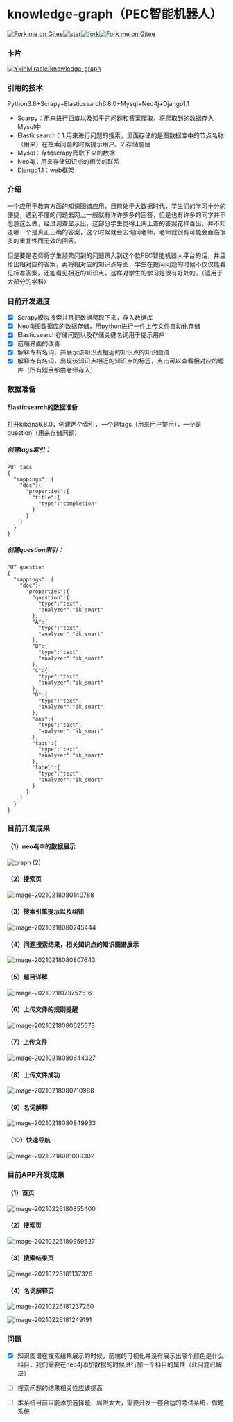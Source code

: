 # knowledge-graph（PEC智能机器人）

[![Fork me on Gitee](https://gitee.com/yxinmiracle/pic/raw/master/20210212192544.svg)](https://gitee.com/yxinmiracle/knowledge-graph)[![star](https://gitee.com/yxinmiracle/knowledge-graph/badge/star.svg?theme=dark)](https://gitee.com/yxinmiracle/knowledge-graph/stargazers)<a href='https://gitee.com/yxinmiracle/knowledge-graph/members'><img src='https://gitee.com/yxinmiracle/knowledge-graph/badge/fork.svg?theme=dark' alt='fork'></img></a>[![Fork me on Gitee](https://gitee.com/yxinmiracle/pic/raw/master/20210212192600.svg)](https://gitee.com/yxinmiracle/knowledge-graph)
### 卡片

[![YxinMiracle/knowledge-graph](https://gitee.com/yxinmiracle/knowledge-graph/widgets/widget_card.svg?colors=f50808,ffffff,ffffff,e3e9ed,666666,9b9b9b)](https://gitee.com/yxinmiracle/knowledge-graph)


### 引用的技术
Python3.8+Scrapy+Elasticsearch6.8.0+Mysql+Neo4j+Django1.1

- Scarpy：用来进行百度以及知乎的问题和答案爬取，将爬取到的数据存入Mysql中
- Elasticsearch：1.用来进行问题的搜索，里面存储的是图数据库中的节点名称（用来）在搜索问题的时候提示用户。2.存储题目
- Mysql：存储scrapy爬取下来的数据
- Neo4j：用来存储知识点的相关的联系
- Django1.1：web框架

### 介绍

一个应用于教育方面的知识图谱应用，目前处于大数据时代，学生们的学习十分的便捷，遇到不懂的问题去网上一艘就有许许多多的回答，但是也有许多的同学并不愿意这么做，经过调查显示出，这部分学生觉得上网上查的答案花样百出，并不知道哪一个是真正正确的答案，这个时候就会去询问老师，老师就很有可能会面临很多的重复性而无效的回答。

但是要是老师将学生频繁问到的问题录入到这个款PEC智能机器人平台的话，并且给出相对应的答案，再将相对应的知识点导图，学生在提问问题的时候不仅仅能看见标准答案，还能看见相近的知识点，这样对学生的学习是很有好处的。（适用于大部分的学科）

### 目前开发进度

- [x] Scrapy模拟搜索并且把数据爬取下来，存入数据库
- [x] Neo4j图数据库的数据存储，用python进行一件上传文件自动化存储
- [x] Elasticsearch存储问题以及存储关键名词用于提示用户
- [x] 前端界面的改善
- [x] 解释专有名词，并展示该知识点相近的知识点的知识图谱
- [x] 解释专有名词，出现该知识点相近的知识点的标签，点击可以查看相对应的题库（所有题目都由老师存入）

### 数据准备

#### Elasticsearch的数据准备

打开kibana6.8.0，创建两个索引，一个是tags（用来用户提示），一个是question（用来存储问题）

##### 创建tags索引：

```
PUT tags
{
  "mappings": {
    "doc":{
      "properties":{
        "title":{
          "type":"completion"
        }
      }
    }
  }
}
```

##### 创建question索引：

```
PUT question
{
  "mappings": {
    "doc":{
      "properties":{
        "question":{
          "type":"text",
          "analyzer":"ik_smart"
        },
        "A":{
          "type":"text",
          "analyzer":"ik_smart"
        },
        "B":{
          "type":"text",
          "analyzer":"ik_smart"
        },
        "C":{
          "type":"text",
          "analyzer":"ik_smart"
        },
        "D":{
          "type":"text",
          "analyzer":"ik_smart"
        },
        "ans":{
          "type":"text",
          "analyzer":"ik_smart"
        },
        "tags":{
          "type":"text",
          "analyzer":"ik_smart"
        },
        "label":{
          "type":"text",
          "analyzer":"ik_smart"
        }
      }
    }
  }
}
```

### 目前开发成果

#### （1）neo4j中的数据展示

![graph (2)](https://gitee.com/yxinmiracle/pic/raw/master/20210212210914.png)

#### （2）搜索页

![image-20210218080140788](https://gitee.com/yxinmiracle/pic/raw/master/20210218080141.png)

#### （3）搜索引擎提示以及纠错

![image-20210218080245444](https://gitee.com/yxinmiracle/pic/raw/master/20210218080245.png)

#### （4）问题搜索结果，相关知识点的知识图谱展示

![image-20210218080807643](https://gitee.com/yxinmiracle/pic/raw/master/20210218080807.png)

#### （5）题目详解

![image-20210218173752516](https://gitee.com/yxinmiracle/pic/raw/master/20210218173752.png)



#### （6）上传文件的规则提醒

![image-20210218080625573](https://gitee.com/yxinmiracle/pic/raw/master/20210218080625.png)

#### （7）上传文件

![image-20210218080644327](https://gitee.com/yxinmiracle/pic/raw/master/20210218080644.png)

#### （8）上传文件成功

![image-20210218080710988](https://gitee.com/yxinmiracle/pic/raw/master/20210218080711.png)

#### （9）名词解释

![image-20210218080849933](https://gitee.com/yxinmiracle/pic/raw/master/20210218080850.png)

#### （10）快速导航

![image-20210218081009302](https://gitee.com/yxinmiracle/pic/raw/master/20210218081009.png)

### 目前APP开发成果

#### （1）首页

![image-20210226180855400](https://gitee.com/yxinmiracle/pic/raw/master/20210226180902.png)

#### （2）搜索页

![image-20210226180959627](https://gitee.com/yxinmiracle/pic/raw/master/20210226180959.png)

#### （3）搜索结果页

![image-20210226181137326](https://gitee.com/yxinmiracle/pic/raw/master/20210226181137.png)

#### （4）名词解释页

![image-20210226181237260](https://gitee.com/yxinmiracle/pic/raw/master/20210226181237.png)

![image-20210226181249191](https://gitee.com/yxinmiracle/pic/raw/master/20210226181249.png)

### 问题

- [x] 知识图谱在搜索结果展示的时候，前端的可视化并没有展示出哪个颜色是什么科目，我们需要在neo4j添加数据的时候进行加一个科目的属性（此问题已解决）
- [ ] 搜索问题的结果相关性应该提高
- [ ] 本系统目前只能添加选择题，局限太大，需要开发一套合适的考试系统，做题系统



